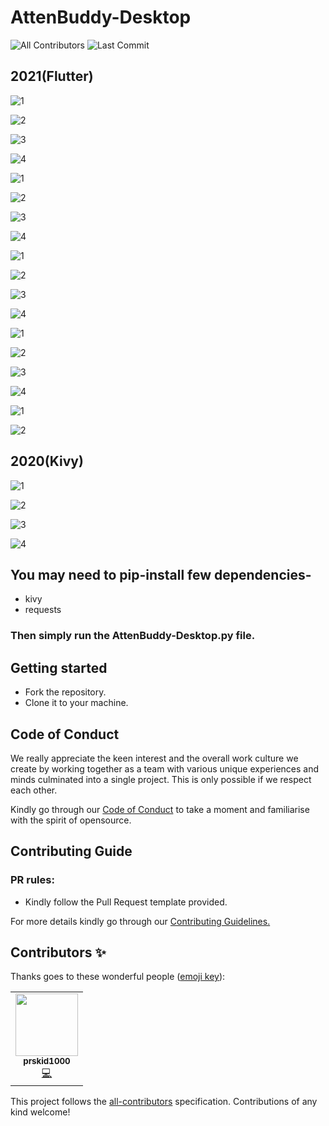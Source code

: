 # AttenBuddy-Desktop
![All Contributors](https://img.shields.io/github/contributors/prskid1000/CPMath)
![Last Commit](https://img.shields.io/github/last-commit/prskid1000/Template)


## 2021(Flutter)<br>
![1](https://github.com/prskid1000/AttenBuddy-Desktop/blob/main/Preview21/1.png?raw=true)

![2](https://github.com/prskid1000/AttenBuddy-Desktop/blob/main/Preview21/2.png?raw=true)

![3](https://github.com/prskid1000/AttenBuddy-Desktop/blob/main/Preview21/3.png?raw=true)

![4](https://github.com/prskid1000/AttenBuddy-Desktop/blob/main/Preview21/4.png?raw=true)


![1](https://github.com/prskid1000/AttenBuddy-Desktop/blob/main/Preview21/5.png?raw=true)

![2](https://github.com/prskid1000/AttenBuddy-Desktop/blob/main/Preview21/6.png?raw=true)

![3](https://github.com/prskid1000/AttenBuddy-Desktop/blob/main/Preview21/7.png?raw=true)

![4](https://github.com/prskid1000/AttenBuddy-Desktop/blob/main/Preview21/8.png?raw=true)


![1](https://github.com/prskid1000/AttenBuddy-Desktop/blob/main/Preview21/9.png?raw=true)

![2](https://github.com/prskid1000/AttenBuddy-Desktop/blob/main/Preview21/10.png?raw=true)

![3](https://github.com/prskid1000/AttenBuddy-Desktop/blob/main/Preview21/11.png?raw=true)

![4](https://github.com/prskid1000/AttenBuddy-Desktop/blob/main/Preview21/12.png?raw=true)


![1](https://github.com/prskid1000/AttenBuddy-Desktop/blob/main/Preview21/13.png?raw=true)

![2](https://github.com/prskid1000/AttenBuddy-Desktop/blob/main/Preview21/14.png?raw=true)

![3](https://github.com/prskid1000/AttenBuddy-Desktop/blob/main/Preview21/15.png?raw=true)

![4](https://github.com/prskid1000/AttenBuddy-Desktop/blob/main/Preview21/16.png?raw=true)


![1](https://github.com/prskid1000/AttenBuddy-Desktop/blob/main/Preview21/17.png?raw=true)

![2](https://github.com/prskid1000/AttenBuddy-Desktop/blob/main/Preview21/18.png?raw=true)


## 2020(Kivy)<br>
![1](https://github.com/prskid1000/AttenBuddy-Desktop/blob/main/Preview20/1.png?raw=true)

![2](https://github.com/prskid1000/AttenBuddy-Desktop/blob/main/Preview20/2.png?raw=true)

![3](https://github.com/prskid1000/AttenBuddy-Desktop/blob/main/Preview20/3.png?raw=true)

![4](https://github.com/prskid1000/AttenBuddy-Desktop/blob/main/Preview20/4.png?raw=true)

## You may need to pip-install few dependencies-<br>
- kivy<br>
- requests<br>
### Then simply run the AttenBuddy-Desktop.py file.


## Getting started

- Fork the repository.
- Clone it to your machine.

## Code of Conduct

We really appreciate the keen interest and the overall work culture we create by
working together as a team with various unique experiences and minds culminated
into a single project. This is only possible if we respect each other.

Kindly go through our
[Code of Conduct](https://github.com/prskid1000/Template/blob/main/.github/CODE_OF_CONDUCT_TEMPLATE/CODE_OF_CONDUCT.md)
to take a moment and familiarise with the spirit of opensource.

## Contributing Guide

### PR rules:
- Kindly follow the Pull Request template provided.

For more details kindly go through our
[Contributing Guidelines.](https://github.com/prskid1000/Template/blob/main/.github/CONTRIBUTING_TEMPLATE/CONTRIBUTING.md)

## Contributors ✨

Thanks goes to these wonderful people ([emoji key](https://allcontributors.org/docs/en/emoji-key)):

<!-- ALL-CONTRIBUTORS-LIST:START - Do not remove or modify this section -->
<!-- prettier-ignore-start -->
<!-- markdownlint-disable -->
<table>
  <tr>
    <td align="center"><a href="http://biograph.dx.am/"><img src="https://avatars0.githubusercontent.com/prskid1000" width="100px;" alt=""/><br /><sub><b>prskid1000</b></sub></a><br /><a href="https://github.com/prskid1000/Template/commits?author=prskid1000" title="Code">💻</a></td>
  </tr>
</table>

<!-- markdownlint-enable -->
<!-- prettier-ignore-end -->
<!-- ALL-CONTRIBUTORS-LIST:END -->

This project follows the [all-contributors](https://github.com/all-contributors/all-contributors) specification. Contributions of any kind welcome!
